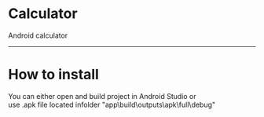 # Calculator
Android calculator
***
# How to install
You can either open and build project in Android Studio or  
use .apk file located infolder "app\build\outputs\apk\full\debug"
